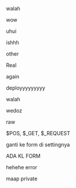 walah

wow

uhui

ishhh

other

Real

again

deployyyyyyyyy


walah

wedoz

raw

$POS, $_GET, $_REQUEST

ganti ke form di settingnya

ADA KL FORM

hehehe error

maap private